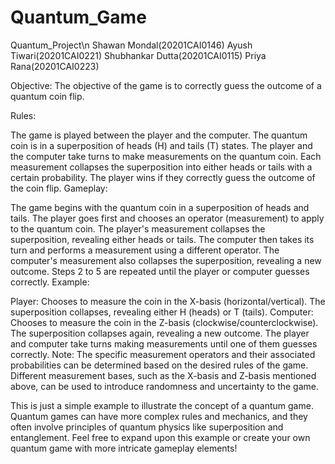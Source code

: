 # Quantum_Game


Quantum_Project\n
Shawan Mondal(20201CAI0146)
Ayush Tiwari(20201CAI0221)
Shubhankar Dutta(20201CAI0115)
Priya Rana(20201CAI0223)


Objective: The objective of the game is to correctly guess the outcome of a quantum coin flip.

Rules:

The game is played between the player and the computer.
The quantum coin is in a superposition of heads (H) and tails (T) states.
The player and the computer take turns to make measurements on the quantum coin.
Each measurement collapses the superposition into either heads or tails with a certain probability.
The player wins if they correctly guess the outcome of the coin flip.
Gameplay:

The game begins with the quantum coin in a superposition of heads and tails.
The player goes first and chooses an operator (measurement) to apply to the quantum coin.
The player's measurement collapses the superposition, revealing either heads or tails.
The computer then takes its turn and performs a measurement using a different operator.
The computer's measurement also collapses the superposition, revealing a new outcome.
Steps 2 to 5 are repeated until the player or computer guesses correctly.
Example:

Player: Chooses to measure the coin in the X-basis (horizontal/vertical).
The superposition collapses, revealing either H (heads) or T (tails).
Computer: Chooses to measure the coin in the Z-basis (clockwise/counterclockwise).
The superposition collapses again, revealing a new outcome.
The player and computer take turns making measurements until one of them guesses correctly.
Note: The specific measurement operators and their associated probabilities can be determined based on the desired rules of the game. Different measurement bases, such as the X-basis and Z-basis mentioned above, can be used to introduce randomness and uncertainty to the game.

This is just a simple example to illustrate the concept of a quantum game. Quantum games can have more complex rules and mechanics, and they often involve principles of quantum physics like superposition and entanglement. Feel free to expand upon this example or create your own quantum game with more intricate gameplay elements!
